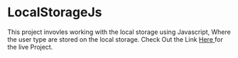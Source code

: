 # LocalStorageJs
This project invovles working with the local storage using Javascript, Where the user type are stored on the local storage.
Check Out the Link <a href=" https://sammking120.github.io/LocalStorageJs/" > Here </a> for the live Project.
